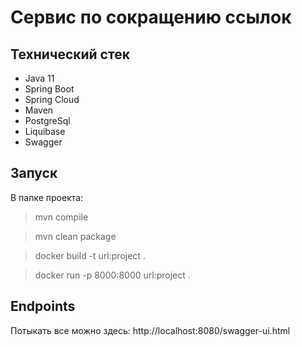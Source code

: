 # Сервис по сокращению ссылок

## Технический стек
* Java 11
* Spring Boot
* Spring Cloud
* Maven
* PostgreSql
* Liquibase
* Swagger

## Запуск
В папке проекта:
> mvn compile

> mvn clean package 

> docker build -t url:project .

> docker run -p 8000:8000 url:project .


## Endpoints
Потыкать все можно здесь:
http://localhost:8080/swagger-ui.html
